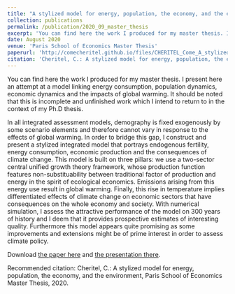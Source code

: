 ```yaml
---
title: "A stylized model for energy, population, the economy, and the environment"
collection: publications
permalink: /publication/2020_09_master_thesis
excerpt: 'You can find here the work I produced for my master thesis. I present here an attempt at a model linking energy consumption, population dynamics, economic dynamics and the impacts of global warming. It should be noted that this is incomplete and unfinished work which I intend to return to in the context of my Ph.D thesis.'
date: August 2020
venue: 'Paris School of Economics Master Thesis'
paperurl: 'http://comecheritel.github.io/files/CHERITEL_Come_A_stylized_model_for_energy_population_the_economy_and_the_environment.pdf'
citation: 'Cheritel, C.: A stylized model for energy, population, the economy, and the environment, Paris School of Economics Master Thesis, 2020.'
---
```


[comment]: <> (Vous pouvez trouver ici le travail que j'ai produit dans le cadre de ma thèse de master. Je présente ici une tentative de modèle mettant en relation la consommation énergétique, la dynamique de la population, la dynamique économique et les impacts du réchauffement climatique. Il est à noter qu'il s'agit d'un travail incomplet et encore inabouti sur lequel je compte revenir dans le cadre de ma thèse.)

You can find here the work I produced for my master thesis. I present here an attempt at a model linking energy consumption, population dynamics, economic dynamics and the impacts of global warming. It should be noted that this is incomplete and unfinished work which I intend to return to in the context of my Ph.D thesis.

In all integrated assessment models, demography is fixed exogenously by some scenario elements and therefore cannot vary in response to the effects of global warming. In order to bridge this gap, I construct and present a stylized integrated model that portrays endogenous fertility, energy consumption, economic production and the consequences of climate change. This model is built on three pillars: we use a two-sector central unified growth theory framework, whose production function features non-substituability between traditional factor of production and energy in the spirit of ecological economics. Emissions arising from this energy use result in global warming. Finally, this rise in temperature implies differentiated effects of climate change on economic sectors that have consequences on the whole economy and society. With numerical simulation, I assess the attractive performance of the model on 300 years of history and I deem that it provides prospective estimates of interesting quality. Furthermore this model appears quite promising as some improvements and extensions might be of prime interest in order to assess climate policy.

Download [the paper here](http://comecheritel.github.io/files/CHERITEL_Come_A_stylized_model_for_energy_population_the_economy_and_the_environment.pdf) and [the presentation there](http://comecheritel.github.io/blob/master/files/Master_thesis_defense_Come_Cheritel.pdf).

Recommended citation:   Cheritel, C.: A stylized model for energy, population, the economy, and the environment, Paris School of Economics Master Thesis, 2020.

